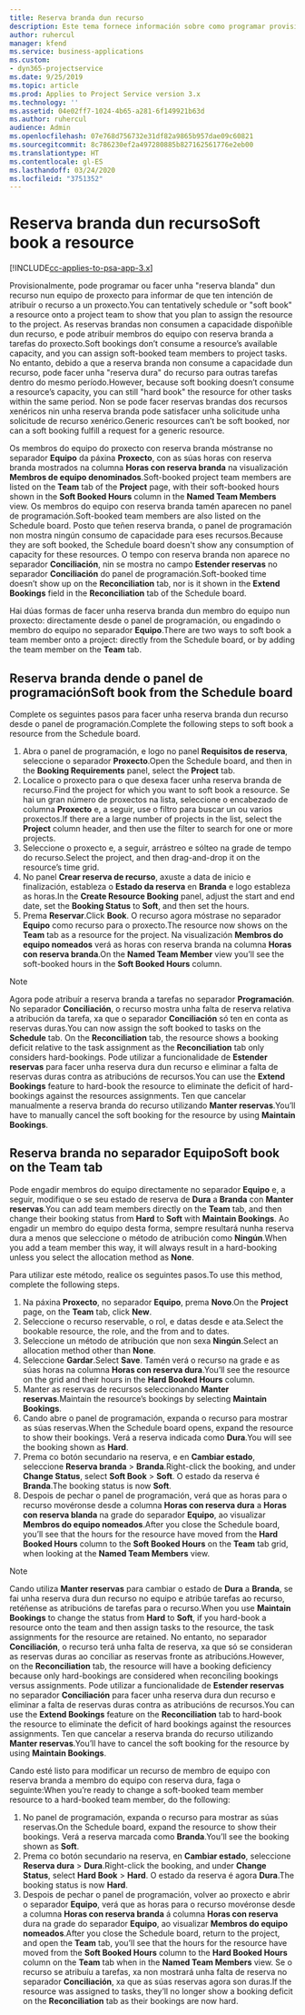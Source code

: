 ```yaml
---
title: Reserva branda dun recurso
description: Este tema fornece información sobre como programar provisionalmente ou facer unha reserva branda de membros de equipo.
author: ruhercul
manager: kfend
ms.service: business-applications
ms.custom:
- dyn365-projectservice
ms.date: 9/25/2019
ms.topic: article
ms.prod: Applies to Project Service version 3.x
ms.technology: ''
ms.assetid: 04e02ff7-1024-4b65-a281-6f149921b63d
ms.author: ruhercul
audience: Admin
ms.openlocfilehash: 07e768d756732e31df82a9865b957dae09c60821
ms.sourcegitcommit: 8c786230ef2a497280885b827162561776e2eb00
ms.translationtype: HT
ms.contentlocale: gl-ES
ms.lasthandoff: 03/24/2020
ms.locfileid: "3751352"
---
```

# <a name="soft-book-a-resource"></a><span data-ttu-id="748a2-103">Reserva branda dun recurso</span><span class="sxs-lookup"><span data-stu-id="748a2-103">Soft book a resource</span></span>

[!INCLUDE[cc-applies-to-psa-app-3.x](../includes/cc-applies-to-psa-app-3x.md)]

<span data-ttu-id="748a2-104">Provisionalmente, pode programar ou facer unha "reserva blanda" dun recurso nun equipo de proxecto para informar de que ten intención de atribuír o recurso a un proxecto.</span><span class="sxs-lookup"><span data-stu-id="748a2-104">You can tentatively schedule or "soft book" a resource onto a project team to show that you plan to assign the resource to the project.</span></span> <span data-ttu-id="748a2-105">As reservas brandas non consumen a capacidade dispoñible dun recurso, e pode atribuír membros do equipo con reserva branda a tarefas do proxecto.</span><span class="sxs-lookup"><span data-stu-id="748a2-105">Soft bookings don’t consume a resource’s available capacity, and you can assign soft-booked team members to project tasks.</span></span> <span data-ttu-id="748a2-106">No entanto, debido a que a reserva branda non consume a capacidade dun recurso, pode facer unha "reserva dura" do recurso para outras tarefas dentro do mesmo período.</span><span class="sxs-lookup"><span data-stu-id="748a2-106">However, because soft booking doesn’t consume a resource’s capacity, you can still "hard book" the resource for other tasks within the same period.</span></span> <span data-ttu-id="748a2-107">Non se pode facer reservas brandas dos recursos xenéricos nin unha reserva branda pode satisfacer unha solicitude unha solicitude de recurso xenérico.</span><span class="sxs-lookup"><span data-stu-id="748a2-107">Generic resources can’t be soft booked, nor can a soft booking fulfill a request for a generic resource.</span></span>

<span data-ttu-id="748a2-108">Os membros do equipo do proxecto con reserva branda móstranse no separador **Equipo** da páxina **Proxecto**, con as súas horas con reserva branda mostrados na columna **Horas con reserva branda** na visualización **Membros de equipo denominados**.</span><span class="sxs-lookup"><span data-stu-id="748a2-108">Soft-booked project team members are listed on the **Team** tab of the **Project** page, with their soft-booked hours shown in the **Soft Booked Hours** column in the **Named Team Members** view.</span></span> <span data-ttu-id="748a2-109">Os membros do equipo con reserva branda tamén aparecen no panel de programación.</span><span class="sxs-lookup"><span data-stu-id="748a2-109">Soft-booked team members are also listed on the Schedule board.</span></span> <span data-ttu-id="748a2-110">Posto que teñen reserva branda, o panel de programación non mostra ningún consumo de capacidade para eses recursos.</span><span class="sxs-lookup"><span data-stu-id="748a2-110">Because they are soft booked, the Schedule board doesn't show any consumption of capacity for these resources.</span></span> <span data-ttu-id="748a2-111">O tempo con reserva branda non aparece no separador **Conciliación**, nin se mostra no campo **Estender reservas** no separador **Conciliación** do panel de programación.</span><span class="sxs-lookup"><span data-stu-id="748a2-111">Soft-booked time doesn’t show up on the **Reconciliation** tab, nor is it shown in the **Extend Bookings** field in the **Reconciliation** tab of the Schedule board.</span></span> 

<span data-ttu-id="748a2-112">Hai dúas formas de facer unha reserva branda dun membro do equipo nun proxecto: directamente desde o panel de programación, ou engadindo o membro do equipo no separador **Equipo**.</span><span class="sxs-lookup"><span data-stu-id="748a2-112">There are two ways to soft book a team member onto a project: directly from the Schedule board, or by adding the team member on the **Team** tab.</span></span> 

## <a name="soft-book-from-the-schedule-board"></a><span data-ttu-id="748a2-113">Reserva branda dende o panel de programación</span><span class="sxs-lookup"><span data-stu-id="748a2-113">Soft book from the Schedule board</span></span>
<span data-ttu-id="748a2-114">Complete os seguintes pasos para facer unha reserva branda dun recurso desde o panel de programación.</span><span class="sxs-lookup"><span data-stu-id="748a2-114">Complete the following steps to soft book a resource from the Schedule board.</span></span> 

1. <span data-ttu-id="748a2-115">Abra o panel de programación, e logo no panel **Requisitos de reserva**, seleccione o separador **Proxecto**.</span><span class="sxs-lookup"><span data-stu-id="748a2-115">Open the Schedule board, and then in the **Booking Requirements** panel, select the **Project** tab.</span></span>
2. <span data-ttu-id="748a2-116">Localice o proxecto para o que desexa facer unha reserva branda de recurso.</span><span class="sxs-lookup"><span data-stu-id="748a2-116">Find the project for which you want to soft book a resource.</span></span> <span data-ttu-id="748a2-117">Se hai un gran número de proxectos na lista, seleccione o encabezado de columna **Proxecto** e, a seguir, use o filtro para buscar un ou varios proxectos.</span><span class="sxs-lookup"><span data-stu-id="748a2-117">If there are a large number of projects in the list, select the **Project** column header, and then use the filter to search for one or more projects.</span></span>
3. <span data-ttu-id="748a2-118">Seleccione o proxecto e, a seguir, arrástreo e sólteo na grade de tempo do recurso.</span><span class="sxs-lookup"><span data-stu-id="748a2-118">Select the project, and then drag-and-drop it on the resource’s time grid.</span></span>
5. <span data-ttu-id="748a2-119">No panel **Crear reserva de recurso**, axuste a data de inicio e finalización, estableza o **Estado da reserva** en **Branda** e logo estableza as horas.</span><span class="sxs-lookup"><span data-stu-id="748a2-119">In the **Create Resource Booking** panel, adjust the start and end date, set the **Booking Status** to **Soft**, and then set the hours.</span></span> 
6. <span data-ttu-id="748a2-120">Prema **Reservar**.</span><span class="sxs-lookup"><span data-stu-id="748a2-120">Click **Book**.</span></span> <span data-ttu-id="748a2-121">O recurso agora móstrase no separador **Equipo** como recurso para o proxecto.</span><span class="sxs-lookup"><span data-stu-id="748a2-121">The resource now shows on the **Team** tab as a resource for the project.</span></span> <span data-ttu-id="748a2-122">Na visualización **Membros do equipo nomeados** verá as horas con reserva branda na columna **Horas con reserva branda**.</span><span class="sxs-lookup"><span data-stu-id="748a2-122">On the **Named Team Member** view you’ll see the soft-booked hours in the **Soft Booked Hours** column.</span></span>

> [!NOTE]
> <span data-ttu-id="748a2-123">Agora pode atribuír a reserva branda a tarefas no separador **Programación**. No separador **Conciliación**, o recurso mostra unha falta de reserva relativa a atribución da tarefa, xa que o separador **Conciliación** só ten en conta as reservas duras.</span><span class="sxs-lookup"><span data-stu-id="748a2-123">You can now assign the soft booked to tasks on the **Schedule** tab. On the **Reconciliation** tab, the resource shows a booking deficit relative to the task assignment as the **Reconciliation** tab only considers hard-bookings.</span></span> <span data-ttu-id="748a2-124">Pode utilizar a funcionalidade de **Estender reservas** para facer unha reserva dura dun recurso e eliminar a falta de reservas duras contra as atribucións de recursos.</span><span class="sxs-lookup"><span data-stu-id="748a2-124">You can use the **Extend Bookings** feature to hard-book the resource to eliminate the deficit of hard-bookings against the resources assignments.</span></span> <span data-ttu-id="748a2-125">Ten que cancelar manualmente a reserva branda do recurso utilizando **Manter reservas**.</span><span class="sxs-lookup"><span data-stu-id="748a2-125">You’ll have to manually cancel the soft booking for the resource by using **Maintain Bookings**.</span></span>

## <a name="soft-book-on-the-team-tab"></a><span data-ttu-id="748a2-126">Reserva branda no separador Equipo</span><span class="sxs-lookup"><span data-stu-id="748a2-126">Soft book on the Team tab</span></span>

<span data-ttu-id="748a2-127">Pode engadir membros do equipo directamente no separador **Equipo** e, a seguir, modifique o se seu estado de reserva de **Dura** a **Branda** con **Manter reservas**.</span><span class="sxs-lookup"><span data-stu-id="748a2-127">You can add team members directly on the **Team** tab, and then change their booking status from **Hard** to **Soft** with **Maintain Bookings**.</span></span> <span data-ttu-id="748a2-128">Ao engadir un membro do equipo desta forma, sempre resultará nunha reserva dura a menos que seleccione o método de atribución como **Ningún**.</span><span class="sxs-lookup"><span data-stu-id="748a2-128">When you add a team member this way, it will always result in a hard-booking unless you select the allocation method as **None**.</span></span>

<span data-ttu-id="748a2-129">Para utilizar este método, realice os seguintes pasos.</span><span class="sxs-lookup"><span data-stu-id="748a2-129">To use this method, complete the following steps.</span></span>

1. <span data-ttu-id="748a2-130">Na páxina **Proxecto**, no separador **Equipo**, prema **Novo**.</span><span class="sxs-lookup"><span data-stu-id="748a2-130">On the **Project** page, on the **Team** tab, click **New**.</span></span>
2. <span data-ttu-id="748a2-131">Seleccione o recurso reservable, o rol, e datas desde e ata.</span><span class="sxs-lookup"><span data-stu-id="748a2-131">Select the bookable resource, the role, and the from and to dates.</span></span>
3. <span data-ttu-id="748a2-132">Seleccione un método de atribución que non sexa **Ningún**.</span><span class="sxs-lookup"><span data-stu-id="748a2-132">Select an allocation method other than **None**.</span></span>
4. <span data-ttu-id="748a2-133">Seleccione **Gardar**.</span><span class="sxs-lookup"><span data-stu-id="748a2-133">Select **Save**.</span></span> <span data-ttu-id="748a2-134">Tamén verá o recurso na grade e as súas horas na columna **Horas con reserva dura**.</span><span class="sxs-lookup"><span data-stu-id="748a2-134">You’ll see the resource on the grid and their hours in the **Hard Booked Hours** column.</span></span>
5. <span data-ttu-id="748a2-135">Manter as reservas de recursos seleccionando **Manter reservas**.</span><span class="sxs-lookup"><span data-stu-id="748a2-135">Maintain the resource’s bookings by selecting **Maintain Bookings**.</span></span>
6. <span data-ttu-id="748a2-136">Cando abre o panel de programación, expanda o recurso para mostrar as súas reservas.</span><span class="sxs-lookup"><span data-stu-id="748a2-136">When the Schedule board opens, expand the resource to show their bookings.</span></span> <span data-ttu-id="748a2-137">Verá a reserva indicada como **Dura**.</span><span class="sxs-lookup"><span data-stu-id="748a2-137">You will see the booking shown as **Hard**.</span></span>
7. <span data-ttu-id="748a2-138">Prema co botón secundario na reserva, e en **Cambiar estado**, seleccione **Reserva branda** \> **Branda**.</span><span class="sxs-lookup"><span data-stu-id="748a2-138">Right-click the booking, and under **Change Status**, select **Soft Book** \> **Soft**.</span></span> <span data-ttu-id="748a2-139">O estado da reserva é **Branda**.</span><span class="sxs-lookup"><span data-stu-id="748a2-139">The booking status is now **Soft**.</span></span>
8. <span data-ttu-id="748a2-140">Despois de pechar o panel de programación, verá que as horas para o recurso movéronse desde a columna **Horas con reserva dura** a **Horas con reserva blanda** na grade do separador **Equipo**, ao visualizar **Membros do equipo nomeados**.</span><span class="sxs-lookup"><span data-stu-id="748a2-140">After you close the Schedule board, you’ll see that the hours for the resource have moved from the **Hard Booked Hours** column to the **Soft Booked Hours** on the **Team** tab grid, when looking at the **Named Team Members** view.</span></span>

> [!NOTE]
> <span data-ttu-id="748a2-141">Cando utiliza **Manter reservas** para cambiar o estado de **Dura** a **Branda**, se fai unha reserva dura dun recurso no equipo e atribúe tarefas ao recurso, retéñense as atribucións de tarefas para o recurso.</span><span class="sxs-lookup"><span data-stu-id="748a2-141">When you use **Maintain Bookings** to change the status from **Hard** to **Soft**, if you hard-book a resource onto the team and then assign tasks to the resource, the task assignments for the resource are retained.</span></span> <span data-ttu-id="748a2-142">No entanto, no separador **Conciliación**, o recurso terá unha falta de reserva, xa que só se consideran as reservas duras ao conciliar as reservas fronte as atribucións.</span><span class="sxs-lookup"><span data-stu-id="748a2-142">However, on the **Reconciliation** tab, the resource will have a booking deficiency because only hard-bookings are considered when reconciling bookings versus assignments.</span></span> <span data-ttu-id="748a2-143">Pode utilizar a funcionalidade de **Estender reservas** no separador **Conciliación** para facer unha reserva dura dun recurso e eliminar a falta de reservas duras contra as atribucións de recursos.</span><span class="sxs-lookup"><span data-stu-id="748a2-143">You can use the **Extend Bookings** feature on the **Reconciliation** tab to hard-book the resource to eliminate the deficit of hard bookings against the resources assignments.</span></span> <span data-ttu-id="748a2-144">Ten que cancelar a reserva branda do recurso utilizando **Manter reservas**.</span><span class="sxs-lookup"><span data-stu-id="748a2-144">You’ll have to cancel the soft booking for the resource by using **Maintain Bookings**.</span></span>

<span data-ttu-id="748a2-145">Cando esté listo para modificar un recurso de membro de equipo con reserva branda a membro do equipo con reserva dura, faga o seguinte:</span><span class="sxs-lookup"><span data-stu-id="748a2-145">When you’re ready to change a soft-booked team member resource to a hard-booked team member, do the following:</span></span>

1. <span data-ttu-id="748a2-146">No panel de programación, expanda o recurso para mostrar as súas reservas.</span><span class="sxs-lookup"><span data-stu-id="748a2-146">On the Schedule board, expand the resource to show their bookings.</span></span> <span data-ttu-id="748a2-147">Verá a reserva marcada como **Branda**.</span><span class="sxs-lookup"><span data-stu-id="748a2-147">You’ll see the booking shown as **Soft**.</span></span>
2. <span data-ttu-id="748a2-148">Prema co botón secundario na reserva, en **Cambiar estado**, seleccione **Reserva dura** \> **Dura**.</span><span class="sxs-lookup"><span data-stu-id="748a2-148">Right-click the booking, and under **Change Status**, select **Hard Book** \> **Hard**.</span></span> <span data-ttu-id="748a2-149">O estado da reserva é agora **Dura**.</span><span class="sxs-lookup"><span data-stu-id="748a2-149">The booking status is now **Hard**.</span></span>
3. <span data-ttu-id="748a2-150">Despois de pechar o panel de programación, volver ao proxecto e abrir o separador **Equipo**, verá que as horas para o recurso movéronse desde a columna **Horas con reserva branda** á columna **Horas con reserva** dura na grade do separador **Equipo**, ao visualizar **Membros do equipo nomeados**.</span><span class="sxs-lookup"><span data-stu-id="748a2-150">After you close the Schedule board, return to the project, and open the **Team** tab, you’ll see that the hours for the resource have moved from the **Soft Booked Hours** column to the **Hard Booked Hours** column on the **Team** tab when in the **Named Team Members** view.</span></span> <span data-ttu-id="748a2-151">Se o recurso se atribuíu a tarefas, xa non mostrará unha falta de reserva no separador **Conciliación**, xa que as súas reservas agora son duras.</span><span class="sxs-lookup"><span data-stu-id="748a2-151">If the resource was assigned to tasks, they’ll no longer show a booking deficit on the **Reconciliation** tab as their bookings are now hard.</span></span>

